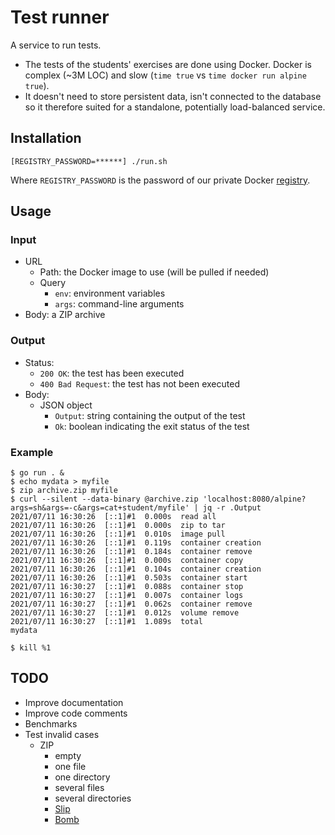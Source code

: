 # Test runner

A service to run tests.

- The tests of the students' exercises are done using Docker. Docker is complex (~3M LOC) and slow (`time true` vs `time docker run alpine true`).
- It doesn't need to store persistent data, isn't connected to the database so it therefore suited for a standalone, potentially load-balanced service.

## Installation

```
[REGISTRY_PASSWORD=******] ./run.sh
```

Where `REGISTRY_PASSWORD` is the password of our private Docker [registry](https://github.com/01-edu/registry).

## Usage

### Input

- URL
  - Path: the Docker image to use (will be pulled if needed)
  - Query
    - `env`: environment variables
    - `args`: command-line arguments
- Body: a ZIP archive

### Output

- Status:
  - `200 OK`: the test has been executed
  - `400 Bad Request`: the test has not been executed
- Body:
  - JSON object
    - `Output`: string containing the output of the test
    - `Ok`: boolean indicating the exit status of the test

### Example

```console
$ go run . &
$ echo mydata > myfile
$ zip archive.zip myfile
$ curl --silent --data-binary @archive.zip 'localhost:8080/alpine?args=sh&args=-c&args=cat+student/myfile' | jq -r .Output
2021/07/11 16:30:26  [::1]#1  0.000s  read all
2021/07/11 16:30:26  [::1]#1  0.000s  zip to tar
2021/07/11 16:30:26  [::1]#1  0.010s  image pull
2021/07/11 16:30:26  [::1]#1  0.119s  container creation
2021/07/11 16:30:26  [::1]#1  0.184s  container remove
2021/07/11 16:30:26  [::1]#1  0.000s  container copy
2021/07/11 16:30:26  [::1]#1  0.104s  container creation
2021/07/11 16:30:26  [::1]#1  0.503s  container start
2021/07/11 16:30:27  [::1]#1  0.088s  container stop
2021/07/11 16:30:27  [::1]#1  0.007s  container logs
2021/07/11 16:30:27  [::1]#1  0.062s  container remove
2021/07/11 16:30:27  [::1]#1  0.012s  volume remove
2021/07/11 16:30:27  [::1]#1  1.089s  total
mydata

$ kill %1
```

## TODO

- Improve documentation
- Improve code comments
- Benchmarks
- Test invalid cases
  - ZIP
    - empty
    - one file
    - one directory
    - several files
    - several directories
    - [Slip](https://snyk.io/research/zip-slip-vulnerability#go)
    - [Bomb](https://github.com/golang/go/issues/33026)
